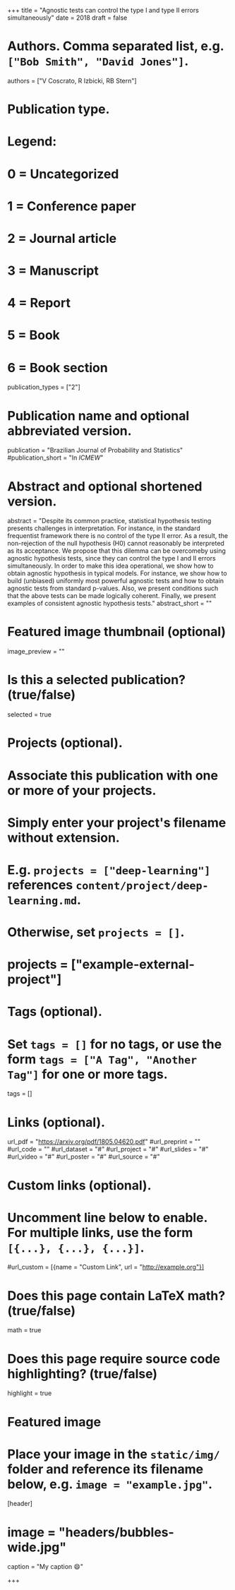+++
title = "Agnostic tests can control the type I and type II errors simultaneously"
date = 2018
draft = false

# Authors. Comma separated list, e.g. `["Bob Smith", "David Jones"]`.
authors = ["V Coscrato, R Izbicki, RB Stern"]

# Publication type.
# Legend:
# 0 = Uncategorized
# 1 = Conference paper
# 2 = Journal article
# 3 = Manuscript
# 4 = Report
# 5 = Book
# 6 = Book section
publication_types = ["2"]

# Publication name and optional abbreviated version.
publication = "Brazilian Journal of Probability and Statistics"
#publication_short = "In *ICMEW*"

# Abstract and optional shortened version.
abstract = "Despite its common practice, statistical hypothesis testing presents challenges in interpretation. 
For instance, in the standard frequentist framework there is no control of the type II error. As a result,
the non-rejection of the null hypothesis (H0) cannot reasonably be interpreted as its acceptance. 
We propose that this dilemma can be overcomeby using agnostic hypothesis tests, 
since they can control the type I and II errors simultaneously. In order to make this idea operational, 
we show how to obtain agnostic hypothesis in typical models. For instance, 
we show how to build (unbiased) uniformly most powerful agnostic tests and how to obtain agnostic tests from standard p-values. 
Also, we present conditions such that the above tests can be made logically coherent. Finally, 
we present examples of consistent agnostic hypothesis tests."
abstract_short = ""

# Featured image thumbnail (optional)
image_preview = ""

# Is this a selected publication? (true/false)
selected = true

# Projects (optional).
#   Associate this publication with one or more of your projects.
#   Simply enter your project's filename without extension.
#   E.g. `projects = ["deep-learning"]` references `content/project/deep-learning.md`.
#   Otherwise, set `projects = []`.
# projects = ["example-external-project"]

# Tags (optional).
#   Set `tags = []` for no tags, or use the form `tags = ["A Tag", "Another Tag"]` for one or more tags.
tags = []

# Links (optional).
url_pdf = "https://arxiv.org/pdf/1805.04620.pdf"
#url_preprint = ""
#url_code = ""
#url_dataset = "#"
#url_project = "#"
#url_slides = "#"
#url_video = "#"
#url_poster = "#"
#url_source = "#"

# Custom links (optional).
#   Uncomment line below to enable. For multiple links, use the form `[{...}, {...}, {...}]`.
#url_custom = [{name = "Custom Link", url = "http://example.org"}]

# Does this page contain LaTeX math? (true/false)
math = true

# Does this page require source code highlighting? (true/false)
highlight = true

# Featured image
# Place your image in the `static/img/` folder and reference its filename below, e.g. `image = "example.jpg"`.
[header]
# image = "headers/bubbles-wide.jpg"
caption = "My caption :smile:"

+++
